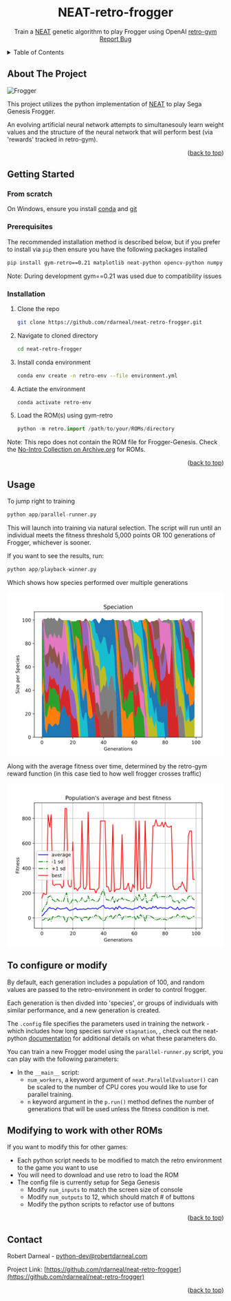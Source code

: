 
<!-- PROJECT LOGO -->
<br />
<div align="center">

<h1 align="center">NEAT-retro-frogger</h3>

  <p align="center">
    Train a <a href="https://neat-python.readthedocs.io/en/latest/">NEAT</a> genetic algorithm to play Frogger using OpenAI <a href="https://github.com/openai/retro">retro-gym</a>
    <br />
    <a href="https://github.com/rdarneal/neat-retro-frogger/issues">Report Bug</a>
  </p>
</div>



<!-- TABLE OF CONTENTS -->
<details>
  <summary>Table of Contents</summary>
  <ol>
    <li>
      <a href="#about-the-project">About The Project</a>
    </li>
    <li>
      <a href="#getting-started">Getting Started</a>
      <ul>
        <li><a href="#prerequisites">Prerequisites</a></li>
        <li><a href="#installation">Installation</a></li>
      </ul>
    </li>
    <li><a href="#usage">Usage</a></li>
    <li><a href="#contact">Contact</a></li>
  </ol>
</details>



<!-- ABOUT THE PROJECT -->
## About The Project

![Frogger](/winner/winner.gif)

This project utilizes the python implementation of [NEAT](https://en.wikipedia.org/wiki/Neuroevolution_of_augmenting_topologies) to play Sega Genesis Frogger. 

An evolving artificial neural network attempts to simultanesouly learn weight values and the structure of the neural network that will perform best (via 'rewards' tracked in retro-gym).

<p align="right">(<a href="#readme-top">back to top</a>)</p>

<!-- GETTING STARTED -->
## Getting Started
### From scratch
On Windows,  ensure you install [conda](https://docs.conda.io/en/latest/miniconda.html#windows-installers) and [git](https://git-scm.com/download/win)

### Prerequisites

The recommended installation method is described below, but if you prefer to install via `pip` then ensure you have the following packages installed
  ```sh
  pip install gym-retro==0.21 matplotlib neat-python opencv-python numpy
  ```
Note: During development gym==0.21 was used due to compatibility issues


### Installation

1. Clone the repo
   ```sh
   git clone https://github.com/rdarneal/neat-retro-frogger.git
   ```
2. Navigate to cloned directory
   ```sh
   cd neat-retro-frogger
   ```
3. Install conda environment
   ```sh
   conda env create -n retro-env --file environment.yml
   ```
4. Actiate the environment
   ```sh
   conda activate retro-env
   ```
5. Load the ROM(s) using gym-retro
   ```python
   python -m retro.import /path/to/your/ROMs/directory
   ```

Note: This repo does not contain the ROM file for Frogger-Genesis. Check the [No-Intro Collection on Archive.org](https://archive.org/details/No-Intro-Collection_2016-01-03_Fixed) for ROMs.

<p align="right">(<a href="#readme-top">back to top</a>)</p>


<!-- USAGE EXAMPLES -->
## Usage

To jump right to training
```python 
python app/parallel-runner.py
```
This will launch into training via natural selection. The script will run until an individual meets the fitness threshold 5,000 points OR 100 generations of Frogger, whichever is sooner.

If you want to see the results, run:
```python
python app/playback-winner.py
```
Which shows how species performed over multiple generations

![Fig 1. Species Lifetime](winner/speciation.svg)

Along with the average fitness over time, determined by the retro-gym reward function (in this case tied to how well frogger crosses traffic)

![Fig 2. Fitness](/winner/avg_fitness.svg)

## To configure or modify
By default, each generation includes a population of 100, and random values are passed to the retro-environment in order to control frogger.

Each generation is then divded into 'species', or groups of individuals with similar performance, and a new generation is created.

The `.config` file specifies the parameters used in training the network - which includes how long species survive `stagnation`, , check out the neat-python [documentation](https://neat-python.readthedocs.io/en/latest/config_file.html) for additional details on what these parameters do.

You can train a new Frogger model using the `parallel-runner.py` script, you can play with the following parameters:
- In the `__main__` script:
  - `num_workers`, a keyword argument of `neat.ParallelEvaluator()` can be scaled to the number of CPU cores you would like to use for parallel training.
  - `n` keyword argument in the `p.run()` method defines the number of generations that will be used unless the fitness condition is met.

## Modifying to work with other ROMs
If you want to modify this for other games:
- Each python script needs to be modified to match the retro environment to the game you want to use
- You will need to download and use retro to load the ROM
- The config file is currently setup for Sega Genesis
  - Modify `num_inputs` to match the screen size of console
  - Modify `num_outputs` to 12, which should match # of buttons
  - Modify the python scripts to refactor use of buttons

<p align="right">(<a href="#readme-top">back to top</a>)</p>

<!-- CONTACT -->
## Contact

Robert Darneal - python-dev@robertdarneal.com

Project Link: [https://github.com/rdarneal/neat-retro-frogger](https://github.com/rdarneal/neat-retro-frogger)

<p align="right">(<a href="#readme-top">back to top</a>)</p>

